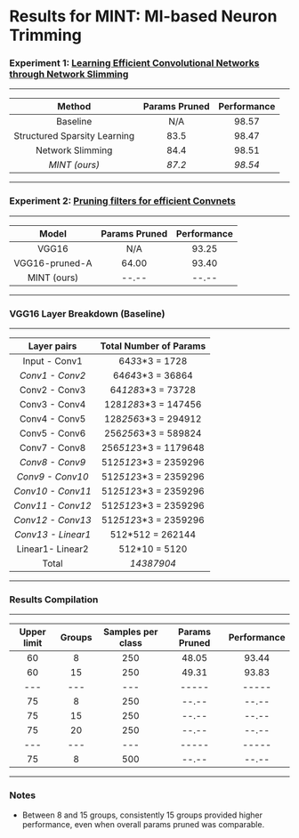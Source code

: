 # Results for MINT: MI-based Neuron Trimming

### Experiment 1: [Learning Efficient Convolutional Networks through Network Slimming](http://openaccess.thecvf.com/content_ICCV_2017/papers/Liu_Learning_Efficient_Convolutional_ICCV_2017_paper.pdf)

--------------------------------------------------------------
| Method                       | Params Pruned | Performance |
|:----------------------------:|:-------------:|:-----------:|
| Baseline                     |       N/A     |    98.57    |
| Structured Sparsity Learning |       83.5    |    98.47    |
| Network Slimming             |       84.4    |    98.51    |
| *MINT (ours)*                |      *87.2*   |   *98.54*   |
--------------------------------------------------------------

### Experiment 2: [Pruning filters for efficient Convnets](https://openreview.net/pdf?id=rJqFGTslg)


--------------------------------------------------------------
| Model                        | Params Pruned | Performance |
|:----------------------------:|:-------------:|:-----------:|
| VGG16                        |       N/A     |    93.25    |
| VGG16-pruned-A               |      64.00    |    93.40    |
| MINT (ours)                  |      --.--    |    --.--    | (My own baseline: 94.01)
--------------------------------------------------------------


### VGG16 Layer Breakdown (Baseline)
------------------------------------------------
| Layer pairs      |  Total Number of Params   |
|:----------------:|:-------------------------:|
| Input - Conv1    |     64*3*3*3    = 1728    |
|*Conv1 - Conv2*   |     64*64*3*3   = 36864   |
| Conv2 - Conv3    |     64*128*3*3  = 73728   |
| Conv3 - Conv4    |     128*128*3*3 = 147456  | 
| Conv4 - Conv5    |     128*256*3*3 = 294912  |
| Conv5 - Conv6    |     256*256*3*3 = 589824  | 
| Conv7 - Conv8    |     256*512*3*3 = 1179648 | 
|*Conv8 - Conv9*   |     512*512*3*3 = 2359296 | 
|*Conv9 - Conv10*  |     512*512*3*3 = 2359296 | 
|*Conv10 - Conv11* |     512*512*3*3 = 2359296 | 
|*Conv11 - Conv12* |     512*512*3*3 = 2359296 | 
|*Conv12 - Conv13* |     512*512*3*3 = 2359296 | 
|*Conv13 - Linear1*|     512*512     = 262144  |
| Linear1- Linear2 |     512*10      = 5120    |
| Total            |     *14387904*            | 
------------------------------------------------

### Results Compilation

------------------------------------------------------------------------------------------
| Upper limit  |   Groups     |  Samples per class  | Params Pruned   |    Performance   |
|:------------:|:------------:|:-------------------:|:---------------:|:----------------:|
|     60       |     8        |       250           |    48.05        |     93.44        |
|     60       |     15       |       250           |    49.31        |     93.83        |
|    ---       |    ---       |       ---           |    -----        |     -----        |
|     75       |     8        |       250           |    --.--        |     --.--        |
|     75       |     15       |       250           |    --.--        |     --.--        |
|     75       |     20       |       250           |    --.--        |     --.--        |
|    ---       |    ---       |       ---           |    -----        |     -----        |
|     75       |     8        |       500           |    --.--        |     --.--        |
------------------------------------------------------------------------------------------

### Notes
- Between 8 and 15 groups, consistently 15 groups provided higher performance, even when overall params pruned was comparable.
